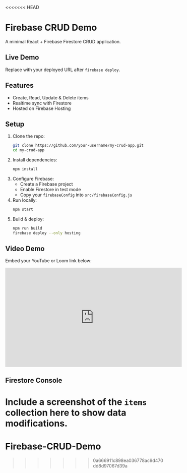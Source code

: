 <<<<<<< HEAD
# Firebase CRUD Demo

A minimal React + Firebase Firestore CRUD application.

## Live Demo
Replace with your deployed URL after `firebase deploy`.

## Features
- Create, Read, Update & Delete items
- Realtime sync with Firestore
- Hosted on Firebase Hosting

## Setup
1. Clone the repo:
   ```bash
   git clone https://github.com/your-username/my-crud-app.git
   cd my-crud-app
   ```
2. Install dependencies:
   ```bash
   npm install
   ```
3. Configure Firebase:
   - Create a Firebase project
   - Enable Firestore in test mode
   - Copy your `firebaseConfig` into `src/firebaseConfig.js`
4. Run locally:
   ```bash
   npm start
   ```
5. Build & deploy:
   ```bash
   npm run build
   firebase deploy --only hosting
   ```

## Video Demo
Embed your YouTube or Loom link below:

<iframe width="560" height="315" src="https://www.youtube.com/embed/YOUR_VIDEO_ID" frameborder="0" allowfullscreen></iframe>

## Firestore Console
Include a screenshot of the `items` collection here to show data modifications.
=======
# Firebase-CRUD-Demo
>>>>>>> 0a666911c898ea036778ac9d470dd8d97067d39a
